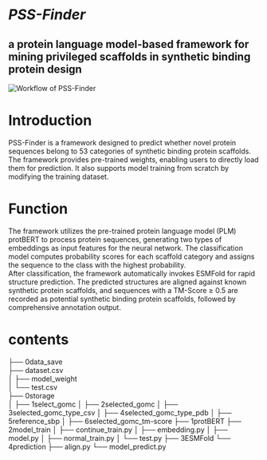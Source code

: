 
***PSS-Finder***
=
a protein language model-based framework for mining privileged scaffolds in synthetic binding protein design
-
![Workflow of PSS-Finder](PSS-Finder.png)

# Introduction  
PSS-Finder is a framework designed to predict whether novel protein sequences belong to 53 categories of synthetic binding protein scaffolds. The framework provides pre-trained weights, enabling users to directly load them for prediction. It also supports model training from scratch by modifying the training dataset.

# Function  
The framework utilizes the pre-trained protein language model (PLM) protBERT to process protein sequences, generating two types of embeddings as input features for the neural network. The classification model computes probability scores for each scaffold category and assigns the sequence to the class with the highest probability.  
After classification, the framework automatically invokes ESMFold for rapid structure prediction. The predicted structures are aligned against known synthetic protein scaffolds, and sequences with a TM-Score ≥ 0.5 are recorded as potential synthetic binding protein scaffolds, followed by comprehensive annotation output.

# contents
  
├── 0data_save  
 ├── dataset.csv  
│ ├── model_weight  
│ └── test.csv  
├── 0storage  
│ ├── 1select_gomc
│ ├── 2selected_gomc
│ ├── 3selected_gomc_type_csv
│ ├── 4selected_gomc_type_pdb
│ ├── 5reference_sbp
│ ├── 6selected_gomc_tm-score
├── 1protBERT 
├── 2model_train 
│ ├── continue_train.py
│ ├── embedding.py
│ ├── model.py
│ ├── normal_train.py
│ └── test.py
├── 3ESMFold 
└── 4prediction 
├── align.py
└── model_predict.py
